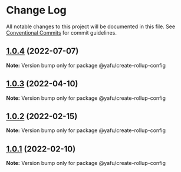 # Change Log

All notable changes to this project will be documented in this file.
See [Conventional Commits](https://conventionalcommits.org) for commit guidelines.

## [1.0.4](https://github.com/TheLudd/yafu-mono/compare/@yafu/create-rollup-config@1.0.3...@yafu/create-rollup-config@1.0.4) (2022-07-07)

**Note:** Version bump only for package @yafu/create-rollup-config





## [1.0.3](https://github.com/TheLudd/yafu-mono/compare/@yafu/create-rollup-config@1.0.2...@yafu/create-rollup-config@1.0.3) (2022-04-10)

**Note:** Version bump only for package @yafu/create-rollup-config





## [1.0.2](https://github.com/TheLudd/yafu-mono/compare/@yafu/create-rollup-config@1.0.1...@yafu/create-rollup-config@1.0.2) (2022-02-15)

**Note:** Version bump only for package @yafu/create-rollup-config





## [1.0.1](https://github.com/TheLudd/yafu-mono/compare/@yafu/create-rollup-config@1.0.0...@yafu/create-rollup-config@1.0.1) (2022-02-10)

**Note:** Version bump only for package @yafu/create-rollup-config
